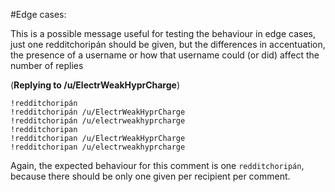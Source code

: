 #Edge cases:

This is a possible message useful for testing the behaviour in edge cases, just one redditchoripán should be given,
but the differences in accentuation, the presence of a username or how that username could (or did) affect the number of
replies  

(**Replying to /u/ElectrWeakHyprCharge**)

    !redditchoripán  
    !redditchoripán /u/ElectrWeakHyprCharge  
    !redditchoripán /u/electrweakhyprcharge  
    !redditchoripan  
    !redditchoripan /u/ElectrWeakHyprCharge  
    !redditchoripan /u/electrweakhyprcharge  

Again, the expected behaviour for this comment is one `redditchoripán`, because there should be only one given per
recipient per comment.

